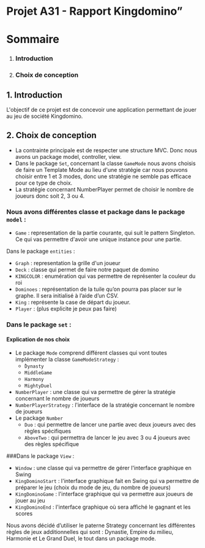 # Projet A31 - Rapport Kingdomino”

# Sommaire 
1.  ### Introduction
2.  ### Choix de conception


## 1.  Introduction

L'objectif de ce projet est de concevoir une application permettant de jouer au jeu de société Kingdomino.

## 2. Choix de conception

- La contrainte principale est de respecter une structure MVC. Donc nous avons un package model, controller, view.
- Dans le package `Set`, concernant la classe `GameMode` nous avons choisis de faire un Template Mode au lieu d'une stratégie
  car nous pouvons choisir entre 1 et 3 modes, donc une stratégie ne semble pas efficace pour ce type de choix.
- La stratégie concernant NumberPlayer permet de choisir le nombre de joueurs donc soit 2, 3 ou 4. 

### Nous avons différentes classe et package dans le package `model` :
- `Game` : representation de la partie courante, qui suit le pattern Singleton. Ce qui vas permettre d'avoir une unique instance pour une partie.

Dans le package `entities` : 
-   `Graph` : representation la grille d'un joueur 
-   `Deck` : classe qui permet de faire notre paquet de domino
-   `KINGCOLOR` : enumération qui vas permettre de représenter la couleur du roi
-   `Dominoes` : représentation de la tuile qu’on pourra pas placer sur le graphe. Il sera initialisé à l’aide d’un CSV.
-   `King` : représente la case de départ du joueur.
-   `Player` : (plus explicite je peux pas faire)

### Dans le package `set` :
#### Explication de nos choix
 
-   Le package `Mode` comprend différent classes qui vont toutes implémenter la classe `GameModeStrategy` :
    -   ̀`Dynasty`
    -   `MiddleGame`
    -   `Harmony`
    -   `MightyDuel`
-   `NumberPlayer` : une classe qui va permettre de gérer la stratégie concernant le nombre de joueurs    
-   `NumberPlayerStrategy` : l'interface de la stratégie concernant le nombre de joueurs
-   Le package `Number`
    - `Duo` : qui permettre de lancer une partie avec deux joueurs avec des règles spécifiques
    - `AboveTwo` : qui permettra de lancer le jeu avec 3 ou 4 joueurs avec des règles spécifique
    
###Dans le package `View` :

- `Window` : une classe qui va permettre de gérer l'interface graphique en Swing
- `KingDominoStart` : l'interface graphique fait en Swing qui va permettre de préparer le jeu (choix du mode de jeu, du nombre de joueurs)
- `KingDominoGame` : l'interface graphique qui va permettre aux joueurs de jouer au jeu 
- `KingDominoEnd` : l'interface graphique où sera affiché le gagnant et les scores

Nous avons décidé d’utiliser le paterne Strategy concernant les différentes règles de jeux additionnelles qui sont : Dynastie, Empire du milieu, Harmonie et Le Grand Duel, le tout dans un package mode.


    
    
